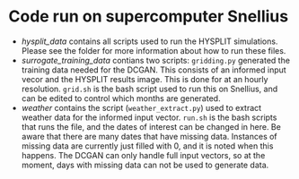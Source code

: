 # Code run on supercomputer Snellius

- *hysplit_data* contains all scripts used to run the HYSPLIT simulations. Please see the folder for more information about how to run these files.
- *surrogate_training_data* contians two scripts: `gridding.py` generated the training data needed for the DCGAN. This consists of an informed input vecor and the HYSPLIT results image. This is done for at an hourly resolution. `grid.sh` is the bash script used to run this on Snellius, and can be edited to control which months are generated.
- *weather* contains the script (`weather_extract.py`) used to extract weather data for the informed input vector. `run.sh` is the bash scripts that runs the file, and the dates of interest can be changed in here. Be aware that there are many dates that have missing data. Instances of missing data are currently just filled with 0, and it is noted when this happens. The DCGAN can only handle full input vectors, so at the moment, days with missing data can not be used to generate data.
